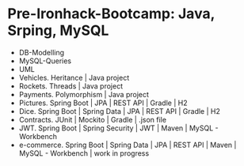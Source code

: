 # Pre-Ironhack-Bootcamp: Java, Srping, MySQL

- DB-Modelling
- MySQL-Queries
- UML
- Vehicles. Heritance | Java project
- Rockets. Threads | Java project
- Payments. Polymorphism | Java project
- Pictures. Spring Boot | JPA | REST API | Gradle | H2
- Dice. Spring Boot | Spring Data | JPA | REST API | Gradle | H2
- Contracts. JUnit | Mockito | Gradle | .json file
- JWT. Spring Boot | Spring Security | JWT | Maven | MySQL - Workbench
- e-commerce. Spring Boot | Spring Data | JPA | REST API | Maven | MySQL - Workbench | work in progress
